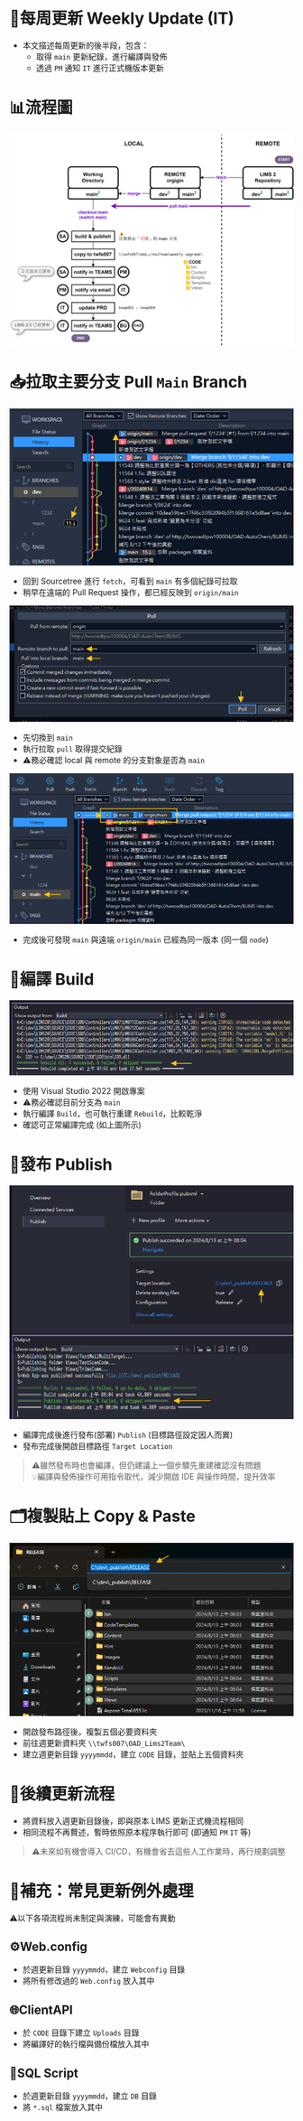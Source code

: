 ﻿# 📅每周更新 Weekly Update (IT)

- 本文描述每周更新的後半段，包含：
  - 取得 `main` 更新紀錄，進行編譯與發佈
  - 透過 `PM` 通知 `IT` 進行正式機版本更新

# 📊流程圖

![](../../asset/lims-weekly-update-it.svg)

# 📥拉取主要分支 Pull `Main` Branch

![](../../asset/lims2/weekly-oad-st-fetch.png)

- 回到 Sourcetree 進行 `fetch`，可看到 `main` 有多個紀錄可拉取
- 稍早在遠端的 Pull Request 操作，都已經反映到 `origin/main`

![](../../asset/lims2/weekly-oad-st-pull.png)

- 先切換到 `main`
- 執行拉取 `pull` 取得提交紀錄
- ⚠️務必確認 local 與 remote 的分支對象是否為 `main`

![](../../asset/lims2/weekly-it-pulled.png)

- 完成後可發現 `main` 與遠端 `origin/main` 已經為同一版本 (同一個 `node`)

# 🔧編譯 Build

![](../../asset/lims2/daily-rebuild.png)

- 使用 Visual Studio 2022 開啟專案
- ⚠️務必確認目前分支為 `main`
- 執行編譯 `Build`，也可執行重建 `Rebuild`，比較乾淨
- 確認可正常編譯完成 (如上圖所示)

# 🚀發布 Publish

![](../../asset/lims2/daily-publish.png)

- 編譯完成後進行發布(部署) `Publish` (目標路徑設定因人而異)
- 發布完成後開啟目標路徑 `Target Location`

>⚠️雖然發布時也會編譯，但仍建議上一個步驟先重建確認沒有問題<br>
>💡編譯與發佈操作可用指令取代，減少開啟 IDE 與操作時間，提升效率

# 🗂️複製貼上 Copy & Paste

![](../../asset/lims2/daily-copy-publish.png)

- 開啟發布路徑後，複製五個必要資料夾
- 前往週更新資料夾 `\\twfs007\OAD_Lims2Team\`
- 建立週更新目錄 `yyyymmdd`，建立 `CODE` 目錄，並貼上五個資料夾

# 🔄後續更新流程

- 將資料放入週更新目錄後，即與原本 LIMS 更新正式機流程相同
- 相同流程不再贅述，暫時依照原本程序執行即可 (即通知 `PM` `IT` 等)

>⚠️未來如有機會導入 CI/CD，有機會省去這些人工作業時，再行規劃調整

# 📝補充：常見更新例外處理

⚠️以下各項流程尚未制定與演練，可能會有異動

## ⚙️Web.config

- 於週更新目錄 `yyyymmdd`，建立 `Webconfig` 目錄
- 將所有修改過的 `Web.config` 放入其中

## 🌐ClientAPI

- 於 `CODE` 目錄下建立 `Uploads` 目錄
- 將編譯好的執行檔與備份檔放入其中

## 📄SQL Script

- 於週更新目錄 `yyyymmdd`，建立 `DB` 目錄
- 將 `*.sql` 檔案放入其中